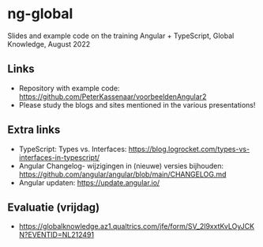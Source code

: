 # ng-global
Slides and example code on the training Angular + TypeScript, Global Knowledge, August 2022

## Links
- Repository with example code: https://github.com/PeterKassenaar/voorbeeldenAngular2
- Please study the blogs and sites mentioned in the various presentations!

## Extra links
- TypeScript: Types vs. Interfaces: https://blog.logrocket.com/types-vs-interfaces-in-typescript/
- Angular Changelog- wijzigingen in (nieuwe) versies bijhouden: https://github.com/angular/angular/blob/main/CHANGELOG.md
- Angular updaten: https://update.angular.io/

## Evaluatie (vrijdag)
- https://globalknowledge.az1.qualtrics.com/jfe/form/SV_2l9xxtKvLOyJCKN?EVENTID=NL212491 
